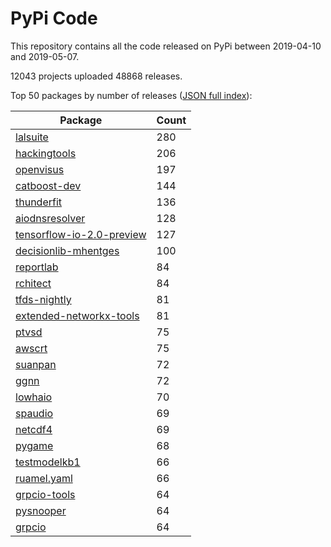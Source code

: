# PyPi Code

This repository contains all the code released on PyPi between 2019-04-10 and 2019-05-07.

12043 projects uploaded 48868 releases. 

Top 50 packages by number of releases ([JSON full index](./index.json)):

| Package   | Count |
|-----------|-------|
| [lalsuite](https://github.com/pypi-data/pypi-code-36/tree/import/lalsuite) | 280 |
| [hackingtools](https://github.com/pypi-data/pypi-code-36/tree/import/hackingtools) | 206 |
| [openvisus](https://github.com/pypi-data/pypi-code-36/tree/import/openvisus) | 197 |
| [catboost-dev](https://github.com/pypi-data/pypi-code-36/tree/import/catboost-dev) | 144 |
| [thunderfit](https://github.com/pypi-data/pypi-code-36/tree/import/thunderfit) | 136 |
| [aiodnsresolver](https://github.com/pypi-data/pypi-code-36/tree/import/aiodnsresolver) | 128 |
| [tensorflow-io-2.0-preview](https://github.com/pypi-data/pypi-code-36/tree/import/tensorflow-io-2.0-preview) | 127 |
| [decisionlib-mhentges](https://github.com/pypi-data/pypi-code-36/tree/import/decisionlib-mhentges) | 100 |
| [reportlab](https://github.com/pypi-data/pypi-code-36/tree/import/reportlab) | 84 |
| [rchitect](https://github.com/pypi-data/pypi-code-36/tree/import/rchitect) | 84 |
| [tfds-nightly](https://github.com/pypi-data/pypi-code-36/tree/import/tfds-nightly) | 81 |
| [extended-networkx-tools](https://github.com/pypi-data/pypi-code-36/tree/import/extended-networkx-tools) | 81 |
| [ptvsd](https://github.com/pypi-data/pypi-code-36/tree/import/ptvsd) | 75 |
| [awscrt](https://github.com/pypi-data/pypi-code-36/tree/import/awscrt) | 75 |
| [suanpan](https://github.com/pypi-data/pypi-code-36/tree/import/suanpan) | 72 |
| [ggnn](https://github.com/pypi-data/pypi-code-36/tree/import/ggnn) | 72 |
| [lowhaio](https://github.com/pypi-data/pypi-code-36/tree/import/lowhaio) | 70 |
| [spaudio](https://github.com/pypi-data/pypi-code-36/tree/import/spaudio) | 69 |
| [netcdf4](https://github.com/pypi-data/pypi-code-36/tree/import/netcdf4) | 69 |
| [pygame](https://github.com/pypi-data/pypi-code-36/tree/import/pygame) | 68 |
| [testmodelkb1](https://github.com/pypi-data/pypi-code-36/tree/import/testmodelkb1) | 66 |
| [ruamel.yaml](https://github.com/pypi-data/pypi-code-36/tree/import/ruamel.yaml) | 66 |
| [grpcio-tools](https://github.com/pypi-data/pypi-code-36/tree/import/grpcio-tools) | 64 |
| [pysnooper](https://github.com/pypi-data/pypi-code-36/tree/import/pysnooper) | 64 |
| [grpcio](https://github.com/pypi-data/pypi-code-36/tree/import/grpcio) | 64 |
